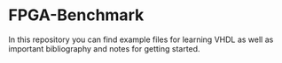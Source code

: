 # FPGA-Benchmark
In this repository you can find example files for learning VHDL as well as important bibliography and notes for getting started. 


